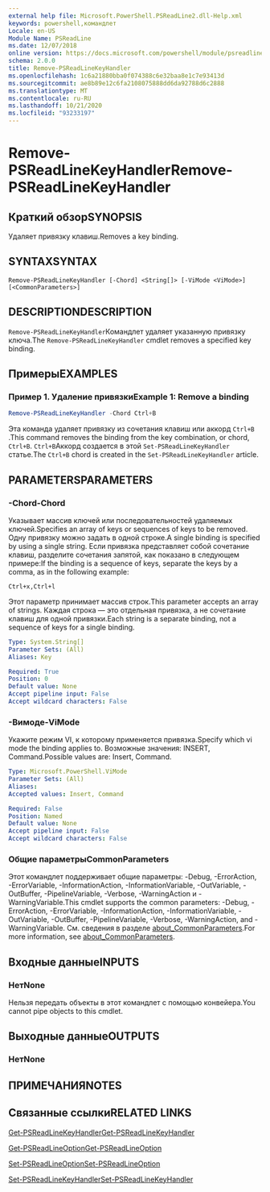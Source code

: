```yaml
---
external help file: Microsoft.PowerShell.PSReadLine2.dll-Help.xml
keywords: powershell,командлет
Locale: en-US
Module Name: PSReadLine
ms.date: 12/07/2018
online version: https://docs.microsoft.com/powershell/module/psreadline/remove-psreadlinekeyhandler?view=powershell-7&WT.mc_id=ps-gethelp
schema: 2.0.0
title: Remove-PSReadLineKeyHandler
ms.openlocfilehash: 1c6a21880bba0f074388c6e32baa8e1c7e93413d
ms.sourcegitcommit: ae8b89e12c6fa2108075888dd6da92788d6c2888
ms.translationtype: MT
ms.contentlocale: ru-RU
ms.lasthandoff: 10/21/2020
ms.locfileid: "93233197"
---
```

# <span data-ttu-id="7ba1b-103">Remove-PSReadLineKeyHandler</span><span class="sxs-lookup"><span data-stu-id="7ba1b-103">Remove-PSReadLineKeyHandler</span></span>

## <span data-ttu-id="7ba1b-104">Краткий обзор</span><span class="sxs-lookup"><span data-stu-id="7ba1b-104">SYNOPSIS</span></span>
<span data-ttu-id="7ba1b-105">Удаляет привязку клавиш.</span><span class="sxs-lookup"><span data-stu-id="7ba1b-105">Removes a key binding.</span></span>

## <span data-ttu-id="7ba1b-106">SYNTAX</span><span class="sxs-lookup"><span data-stu-id="7ba1b-106">SYNTAX</span></span>

```
Remove-PSReadLineKeyHandler [-Chord] <String[]> [-ViMode <ViMode>] [<CommonParameters>]
```

## <span data-ttu-id="7ba1b-107">DESCRIPTION</span><span class="sxs-lookup"><span data-stu-id="7ba1b-107">DESCRIPTION</span></span>

<span data-ttu-id="7ba1b-108">`Remove-PSReadLineKeyHandler`Командлет удаляет указанную привязку ключа.</span><span class="sxs-lookup"><span data-stu-id="7ba1b-108">The `Remove-PSReadLineKeyHandler` cmdlet removes a specified key binding.</span></span>

## <span data-ttu-id="7ba1b-109">Примеры</span><span class="sxs-lookup"><span data-stu-id="7ba1b-109">EXAMPLES</span></span>

### <span data-ttu-id="7ba1b-110">Пример 1. Удаление привязки</span><span class="sxs-lookup"><span data-stu-id="7ba1b-110">Example 1: Remove a binding</span></span>

```powershell
Remove-PSReadLineKeyHandler -Chord Ctrl+B
```

<span data-ttu-id="7ba1b-111">Эта команда удаляет привязку из сочетания клавиш или аккорд `Ctrl+B` .</span><span class="sxs-lookup"><span data-stu-id="7ba1b-111">This command removes the binding from the key combination, or chord, `Ctrl+B`.</span></span> <span data-ttu-id="7ba1b-112">`Ctrl+B`Аккорд создается в этой `Set-PSReadLineKeyHandler` статье.</span><span class="sxs-lookup"><span data-stu-id="7ba1b-112">The `Ctrl+B` chord is created in the `Set-PSReadLineKeyHandler` article.</span></span>

## <span data-ttu-id="7ba1b-113">PARAMETERS</span><span class="sxs-lookup"><span data-stu-id="7ba1b-113">PARAMETERS</span></span>

### <span data-ttu-id="7ba1b-114">-Chord</span><span class="sxs-lookup"><span data-stu-id="7ba1b-114">-Chord</span></span>

<span data-ttu-id="7ba1b-115">Указывает массив ключей или последовательностей удаляемых ключей.</span><span class="sxs-lookup"><span data-stu-id="7ba1b-115">Specifies an array of keys or sequences of keys to be removed.</span></span> <span data-ttu-id="7ba1b-116">Одну привязку можно задать в одной строке.</span><span class="sxs-lookup"><span data-stu-id="7ba1b-116">A single binding is specified by using a single string.</span></span> <span data-ttu-id="7ba1b-117">Если привязка представляет собой сочетание клавиш, разделите сочетания запятой, как показано в следующем примере:</span><span class="sxs-lookup"><span data-stu-id="7ba1b-117">If the binding is a sequence of keys, separate the keys by a comma, as in the following example:</span></span>

`Ctrl+x,Ctrl+l`

<span data-ttu-id="7ba1b-118">Этот параметр принимает массив строк.</span><span class="sxs-lookup"><span data-stu-id="7ba1b-118">This parameter accepts an array of strings.</span></span> <span data-ttu-id="7ba1b-119">Каждая строка — это отдельная привязка, а не сочетание клавиш для одной привязки.</span><span class="sxs-lookup"><span data-stu-id="7ba1b-119">Each string is a separate binding, not a sequence of keys for a single binding.</span></span>

```yaml
Type: System.String[]
Parameter Sets: (All)
Aliases: Key

Required: True
Position: 0
Default value: None
Accept pipeline input: False
Accept wildcard characters: False
```

### <span data-ttu-id="7ba1b-120">-Вимоде</span><span class="sxs-lookup"><span data-stu-id="7ba1b-120">-ViMode</span></span>

<span data-ttu-id="7ba1b-121">Укажите режим VI, к которому применяется привязка.</span><span class="sxs-lookup"><span data-stu-id="7ba1b-121">Specify which vi mode the binding applies to.</span></span> <span data-ttu-id="7ba1b-122">Возможные значения: INSERT, Command.</span><span class="sxs-lookup"><span data-stu-id="7ba1b-122">Possible values are: Insert, Command.</span></span>

```yaml
Type: Microsoft.PowerShell.ViMode
Parameter Sets: (All)
Aliases:
Accepted values: Insert, Command

Required: False
Position: Named
Default value: None
Accept pipeline input: False
Accept wildcard characters: False
```

### <span data-ttu-id="7ba1b-123">Общие параметры</span><span class="sxs-lookup"><span data-stu-id="7ba1b-123">CommonParameters</span></span>

<span data-ttu-id="7ba1b-124">Этот командлет поддерживает общие параметры: -Debug, -ErrorAction, -ErrorVariable, -InformationAction, -InformationVariable, -OutVariable, -OutBuffer, -PipelineVariable, -Verbose, -WarningAction и -WarningVariable.</span><span class="sxs-lookup"><span data-stu-id="7ba1b-124">This cmdlet supports the common parameters: -Debug, -ErrorAction, -ErrorVariable, -InformationAction, -InformationVariable, -OutVariable, -OutBuffer, -PipelineVariable, -Verbose, -WarningAction, and -WarningVariable.</span></span> <span data-ttu-id="7ba1b-125">См. сведения в разделе [about_CommonParameters](http://go.microsoft.com/fwlink/?LinkID=113216).</span><span class="sxs-lookup"><span data-stu-id="7ba1b-125">For more information, see [about_CommonParameters](http://go.microsoft.com/fwlink/?LinkID=113216).</span></span>

## <span data-ttu-id="7ba1b-126">Входные данные</span><span class="sxs-lookup"><span data-stu-id="7ba1b-126">INPUTS</span></span>

### <span data-ttu-id="7ba1b-127">Нет</span><span class="sxs-lookup"><span data-stu-id="7ba1b-127">None</span></span>

<span data-ttu-id="7ba1b-128">Нельзя передать объекты в этот командлет с помощью конвейера.</span><span class="sxs-lookup"><span data-stu-id="7ba1b-128">You cannot pipe objects to this cmdlet.</span></span>

## <span data-ttu-id="7ba1b-129">Выходные данные</span><span class="sxs-lookup"><span data-stu-id="7ba1b-129">OUTPUTS</span></span>

### <span data-ttu-id="7ba1b-130">Нет</span><span class="sxs-lookup"><span data-stu-id="7ba1b-130">None</span></span>

## <span data-ttu-id="7ba1b-131">ПРИМЕЧАНИЯ</span><span class="sxs-lookup"><span data-stu-id="7ba1b-131">NOTES</span></span>

## <span data-ttu-id="7ba1b-132">Связанные ссылки</span><span class="sxs-lookup"><span data-stu-id="7ba1b-132">RELATED LINKS</span></span>

[<span data-ttu-id="7ba1b-133">Get-PSReadLineKeyHandler</span><span class="sxs-lookup"><span data-stu-id="7ba1b-133">Get-PSReadLineKeyHandler</span></span>](Get-PSReadLineKeyHandler.md)

[<span data-ttu-id="7ba1b-134">Get-PSReadLineOption</span><span class="sxs-lookup"><span data-stu-id="7ba1b-134">Get-PSReadLineOption</span></span>](Get-PSReadLineOption.md)

[<span data-ttu-id="7ba1b-135">Set-PSReadLineOption</span><span class="sxs-lookup"><span data-stu-id="7ba1b-135">Set-PSReadLineOption</span></span>](Set-PSReadLineOption.md)

[<span data-ttu-id="7ba1b-136">Set-PSReadLineKeyHandler</span><span class="sxs-lookup"><span data-stu-id="7ba1b-136">Set-PSReadLineKeyHandler</span></span>](Set-PSReadLineKeyHandler.md)
